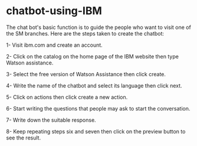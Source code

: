 # chatbot-using-IBM
The chat bot's basic function is to guide the people who want to visit one of the SM branches. Here are the steps taken to create the chatbot:

1-	Visit ibm.com and create an account.

2-	Click on the catalog on the home page of the IBM website then type Watson assistance.

3-	Select the free version of Watson Assistance then click create.

4-	Write the name of the chatbot and select its language then click next.

5-	Click on actions then click create a new action.

6-	Start writing the questions that people may ask to start the conversation.

7-	Write down the suitable response.

8-	Keep repeating steps six and seven then click on the preview button to see the result.
